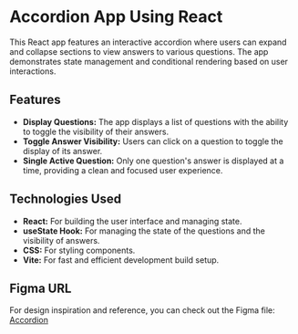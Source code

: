 # Accordion App Using React

This React app features an interactive accordion where users can expand and collapse sections to view answers to various questions. The app demonstrates state management and conditional rendering based on user interactions.

## Features

- **Display Questions:** The app displays a list of questions with the ability to toggle the visibility of their answers.
- **Toggle Answer Visibility:** Users can click on a question to toggle the display of its answer.
- **Single Active Question:** Only one question's answer is displayed at a time, providing a clean and focused user experience.
  
## Technologies Used

- **React:** For building the user interface and managing state.
- **useState Hook:** For managing the state of the questions and the visibility of answers.
- **CSS:** For styling components.
- **Vite:** For fast and efficient development build setup.

## Figma URL

For design inspiration and reference, you can check out the Figma file:
[Accordion](https://www.figma.com/file/TAwJ3kWOqkw0o8UVtAMOHO/Accordion?node-id=0%3A1&t=1YEti8xBykw69tBH-1)
